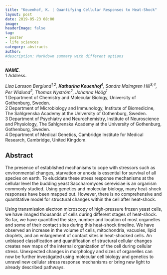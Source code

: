 ```yaml
---
title: "Keuenhof, K. | Quantifying Cellular Responses to Heat-Shock"
layout: post
date: 2019-05-23 08:00
image:
headerImage: false
tag:
- poster
- life sciences
category: abstracts
author:
#description: Markdown summary with different options
---
```


_**NAME**_.<br/>
1 Address.<br/>

_Lisa Larsson Berglund<sup>1,2</sup>, **Katharina Keuenhof**<sup>1</sup>, Sandra Malmgren Hill<sup>3,4</sup>, Per Widlund<sup>2</sup>, Thomas Nyström<sup>2</sup>, Johanna Höög<sup>1</sup>_<br/>
1 Department of Chemistry and Molecular Biology, University of Gothenburg, Sweden.<br/>
2 Department of Microbiology and Immunology, Institute of Biomedicine, The Sahlgrenska Academy at the University of Gothenburg, Sweden.<br/>
3 Department of Psychiatry and Neurochemistry, Institute of Neuroscience and Physiology, The Sahlgrenska Academy at the University of Gothenburg, Gothenburg, Sweden.<br/>
4 Department of Medical Genetics, Cambridge Institute for Medical Research, Cambridge, United Kingdom.<br/>

## Abstract

The presence of established mechanisms to cope with stressors such as environmental changes, starvation or anoxia is essential for survival of all species on earth. To elucidate these stress response mechanisms at the cellular level the budding yeast Saccharomyces cerevisiae is an organism commonly studied. Using genetics and molecular biology, many heat-shock responses have been mapped out. However, there is no comprehensive and quantitative model for structural changes within the cell after heat-shock.<br/>

Using transmission electron microscopy of high-pressure frozen yeast cells, we have imaged thousands of cells during different stages of heat-shock. So far, we have quantified the size, number and location of most organelles and some of their contact sites during this heat-shock timeline. We have observed an increase in the volume of cells, mitochondria, vacuoles, lipid droplets, and an enlargement of contact sites in heat-shocked cells.
An unbiased classification and quantification of structural cellular changes creates new maps of the internal organization of the cell during cellular stress. Unexpected changes in morphology and sizes of organelles can now be further investigated using molecular cell biology and genetics to unravel new cellular stress response mechanisms or bring new light to already described pathways.<br/>
